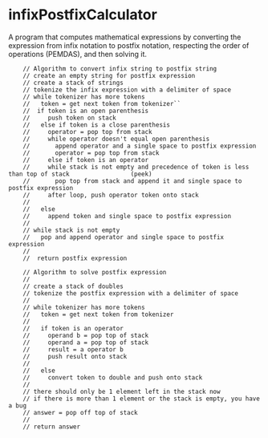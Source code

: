 # infixPostfixCalculator
A program that computes mathematical expressions by converting the expression from infix notation to postfix notation, respecting the order of operations (PEMDAS), and then solving it.


        // Algorithm to convert infix string to postfix string
        // create an empty string for postfix expression
        // create a stack of strings
        // tokenize the infix expression with a delimiter of space
        // while tokenizer has more tokens
        //   token = get next token from tokenizer``
        //  if token is an open parenthesis
        //     push token on stack
        //   else if token is a close parenthesis
        //     operator = pop top from stack
        //     while operator doesn't equal open parenthesis
        //       append operator and a single space to postfix expression
        //       operator = pop top from stack
        //     else if token is an operator
        //     while stack is not empty and precedence of token is less than top of stack                 (peek)
        //       pop top from stack and append it and single space to postfix expression
        //     after loop, push operator token onto stack
        //
        //   else
        //     append token and single space to postfix expression
        //
        // while stack is not empty
        //   pop and append operator and single space to postfix expression
        //
        //  return postfix expression
        
        // Algorithm to solve postfix expression
        //
        // create a stack of doubles
        // tokenize the postfix expression with a delimiter of space
        //
        // while tokenizer has more tokens
        //   token = get next token from tokenizer
        //
        //   if token is an operator
        //     operand b = pop top of stack
        //     operand a = pop top of stack
        //     result = a operator b
        //     push result onto stack
        //
        //   else
        //     convert token to double and push onto stack
        //
        // there should only be 1 element left in the stack now
        // if there is more than 1 element or the stack is empty, you have a bug
        // answer = pop off top of stack
        //
        // return answer


